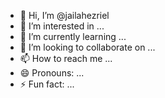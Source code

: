 - 👋 Hi, I’m @jailahezriel
- 👀 I’m interested in ...
- 🌱 I’m currently learning ...
- 💞️ I’m looking to collaborate on ...
- 📫 How to reach me ...
- 😄 Pronouns: ...
- ⚡ Fun fact: ...

<!---
jailahezriel/jailahezriel is a ✨ special ✨ repository because its `README.md` (this file) appears on your GitHub profile.
You can click the Preview link to take a look at your changes.
--->
